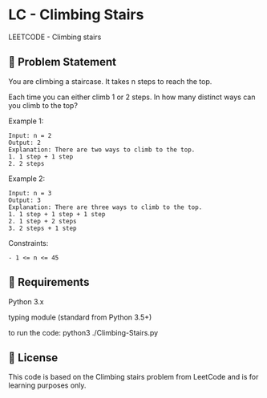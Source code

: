 # LC - Climbing Stairs

LEETCODE - Climbing stairs 

## 🧠 Problem Statement

You are climbing a staircase. It takes n steps to reach the top.

Each time you can either climb 1 or 2 steps. In how many distinct ways can you climb to the top?

Example 1:
```
Input: n = 2
Output: 2
Explanation: There are two ways to climb to the top.
1. 1 step + 1 step
2. 2 steps
```
Example 2:
```
Input: n = 3
Output: 3
Explanation: There are three ways to climb to the top.
1. 1 step + 1 step + 1 step
2. 1 step + 2 steps
3. 2 steps + 1 step
```

Constraints:
```
- 1 <= n <= 45
```

## 📘 Requirements
Python 3.x

typing module (standard from Python 3.5+)

to run the code: python3 ./Climbing-Stairs.py

## 📄 License
This code is based on the Climbing stairs problem from LeetCode and is for learning purposes only.
